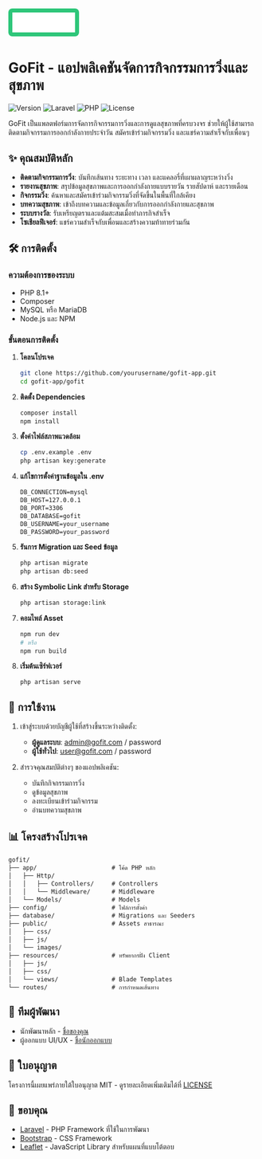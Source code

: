 # <img src="public/images/gofit-logo-text-white.svg" alt="GoFit" height="40" style="background-color: #2DC679; padding: 8px; border-radius: 8px;"> 

# GoFit - แอปพลิเคชันจัดการกิจกรรมการวิ่งและสุขภาพ

![Version](https://img.shields.io/badge/version-1.0.0-blue)
![Laravel](https://img.shields.io/badge/Laravel-10.x-red)
![PHP](https://img.shields.io/badge/PHP-8.1-purple)
![License](https://img.shields.io/badge/license-MIT-green)

GoFit เป็นแพลตฟอร์มการจัดการกิจกรรมการวิ่งและการดูแลสุขภาพที่ครบวงจร ช่วยให้ผู้ใช้สามารถติดตามกิจกรรมการออกกำลังกายประจำวัน สมัครเข้าร่วมกิจกรรมวิ่ง และแชร์ความสำเร็จกับเพื่อนๆ 

## ✨ คุณสมบัติหลัก

- **ติดตามกิจกรรมการวิ่ง**: บันทึกเส้นทาง ระยะทาง เวลา และแคลอรี่ที่เผาผลาญระหว่างวิ่ง
- **รายงานสุขภาพ**: สรุปข้อมูลสุขภาพและการออกกำลังกายแบบรายวัน รายสัปดาห์ และรายเดือน
- **กิจกรรมวิ่ง**: ค้นหาและสมัครเข้าร่วมกิจกรรมวิ่งที่จัดขึ้นในพื้นที่ใกล้เคียง
- **บทความสุขภาพ**: เข้าถึงบทความและข้อมูลเกี่ยวกับการออกกำลังกายและสุขภาพ
- **ระบบรางวัล**: รับเหรียญตราและแต้มสะสมเมื่อทำภารกิจสำเร็จ
- **โซเชียลฟีเจอร์**: แชร์ความสำเร็จกับเพื่อนและสร้างความท้าทายร่วมกัน

## 🛠️ การติดตั้ง

### ความต้องการของระบบ
- PHP 8.1+
- Composer
- MySQL หรือ MariaDB
- Node.js และ NPM

### ขั้นตอนการติดตั้ง

1. **โคลนโปรเจค**
   ```bash
   git clone https://github.com/yourusername/gofit-app.git
   cd gofit-app/gofit
   ```

2. **ติดตั้ง Dependencies**
   ```bash
   composer install
   npm install
   ```

3. **ตั้งค่าไฟล์สภาพแวดล้อม**
   ```bash
   cp .env.example .env
   php artisan key:generate
   ```

4. **แก้ไขการตั้งค่าฐานข้อมูลใน .env**
   ```
   DB_CONNECTION=mysql
   DB_HOST=127.0.0.1
   DB_PORT=3306
   DB_DATABASE=gofit
   DB_USERNAME=your_username
   DB_PASSWORD=your_password
   ```

5. **รันการ Migration และ Seed ข้อมูล**
   ```bash
   php artisan migrate
   php artisan db:seed
   ```

6. **สร้าง Symbolic Link สำหรับ Storage**
   ```bash
   php artisan storage:link
   ```

7. **คอมไพล์ Asset**
   ```bash
   npm run dev
   # หรือ
   npm run build
   ```

8. **เริ่มต้นเซิร์ฟเวอร์**
   ```bash
   php artisan serve
   ```

## 🚀 การใช้งาน

1. เข้าสู่ระบบด้วยบัญชีผู้ใช้ที่สร้างขึ้นระหว่างติดตั้ง:
   - **ผู้ดูแลระบบ**: admin@gofit.com / password
   - **ผู้ใช้ทั่วไป**: user@gofit.com / password

2. สำรวจคุณสมบัติต่างๆ ของแอปพลิเคชัน:
   - บันทึกกิจกรรมการวิ่ง
   - ดูข้อมูลสุขภาพ
   - ลงทะเบียนเข้าร่วมกิจกรรม
   - อ่านบทความสุขภาพ

## 📊 โครงสร้างโปรเจค

```
gofit/
├── app/                     # โค้ด PHP หลัก
│   ├── Http/
│   │   ├── Controllers/     # Controllers
│   │   └── Middleware/      # Middleware
│   └── Models/              # Models
├── config/                  # ไฟล์การตั้งค่า
├── database/                # Migrations และ Seeders
├── public/                  # Assets สาธารณะ
│   ├── css/
│   ├── js/
│   └── images/
├── resources/               # ทรัพยากรฝั่ง Client
│   ├── js/
│   ├── css/
│   └── views/               # Blade Templates
└── routes/                  # การกำหนดเส้นทาง
```

## 👥 ทีมผู้พัฒนา

- นักพัฒนาหลัก - [ชื่อของคุณ](https://github.com/yourusername)
- ผู้ออกแบบ UI/UX - [ชื่อนักออกแบบ](https://github.com/designerusername)

## 📝 ใบอนุญาต

โครงการนี้เผยแพร่ภายใต้ใบอนุญาต MIT - ดูรายละเอียดเพิ่มเติมได้ที่ [LICENSE](LICENSE)

## 🙏 ขอบคุณ

- [Laravel](https://laravel.com/) - PHP Framework ที่ใช้ในการพัฒนา
- [Bootstrap](https://getbootstrap.com/) - CSS Framework
- [Leaflet](https://leafletjs.com/) - JavaScript Library สำหรับแผนที่แบบโต้ตอบ
